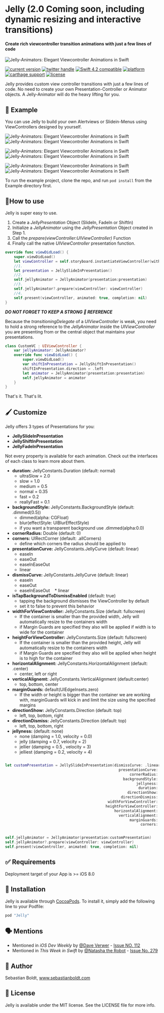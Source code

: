
# Jelly (2.0 Coming soon, including dynamic resizing and interactive transitions)
#### Create rich viewcontroller transition animations with just a few lines of code

![Jelly-Animators: Elegant Viewcontroller Animations in Swift](https://github.com/SebastianBoldt/Jelly/blob/master/Github/Jellyfish.png)

<a href="https://cocoapods.org/pods/Jelly"><img src="https://img.shields.io/badge/version-1.2.5-green.svg?longCache=true&style=flat-square" alt="current version" /></a>
<a href="http://twitter.com/sebastianboldt"><img src="https://img.shields.io/badge/twitter-@sebastianboldt-blue.svg?longCache=true&style=flat-square" alt="twitter handle" /></a>
<a href="https://developer.apple.com/swift"><img src="https://img.shields.io/badge/swift4.2-compatible-orange.svg?longCache=true&style=flat-square" alt="Swift 4.2 compatible" /></a>
<a href="https://www.apple.com/de/ios/ios-11/"><img src="https://img.shields.io/badge/platform-iOS-lightgray.svg?longCache=true&style=flat-square" alt="platform" /></a>
<a href="https://github.com/Carthage/Carthage"><img src="https://img.shields.io/badge/carthage-compatible-green.svg?longCache=true&style=flat-square" alt="carthage support" /></a>
<a href="https://en.wikipedia.org/wiki/MIT_License"><img src="https://img.shields.io/badge/license-MIT-lightgray.svg?longCache=true&style=flat-square" alt="license" /></a>

Jelly provides custom view controller transitions with just a few lines of code.
No need to create your own Presentation-Controller or Animator objects.
A Jelly-Animator will do the heavy lifting for you.

## 📱 Example

You can use Jelly to build your own Alertviews or Slidein-Menus using ViewControllers designed by yourself.

![Jelly-Animators: Elegant Viewcontroller Animations in Swift](https://github.com/SebastianBoldt/Jelly/blob/master/Github/notification.gif?raw=true)   ![Jelly-Animators: Elegant Viewcontroller Animations in Swift](https://github.com/SebastianBoldt/Jelly/blob/master/Github/slideover.gif?raw=true)

![Jelly-Animators: Elegant Viewcontroller Animations in Swift](https://github.com/SebastianBoldt/Jelly/blob/master/Github/shiftindimmed.gif?raw=true)  ![Jelly-Animators: Elegant Viewcontroller Animations in Swift](https://github.com/SebastianBoldt/Jelly/blob/master/Github/shiftinblurred.gif?raw=true)

![Jelly-Animators: Elegant Viewcontroller Animations in Swift](https://github.com/SebastianBoldt/Jelly/blob/master/Github/fadin.gif?raw=true)  ![Jelly-Animators: Elegant Viewcontroller Animations in Swift](https://github.com/SebastianBoldt/Jelly/blob/master/Github/blurredslidein.gif?raw=true)


To run the example project, clone  the repo, and run `pod install` from the Example directory first.

## 🔧How to use

Jelly is super easy to use.

1. Create a *JellyPresentation* Object (SlideIn, FadeIn or ShiftIn)
2. Initialize a *JellyAnimator* using the *JellyPresentation* Object created in Step 1.
3. Call the *prepare(viewController:UIViewController)* Function
4. Finally call the native *UIViewController* presentation function.

```swift
override func viewDidLoad() {
    super.viewDidLoad()
    let viewController = self.storyboard.instantiateViewController(withIdentifier: "someViewController")
    //1.
    let presentation = JellySlideInPresentation()
    //2.
    self.jellyAnimator = JellyAnimator(presentation:presentation)
    //3.
    self.jellyAnimator?.prepare(viewController: viewController)
    //4.
    self.present(viewController, animated: true, completion: nil)
}

```

***DO NOT FORGET TO KEEP A STRONG 💪 REFERENCE***

Because the *transitioningDelegate* of a *UIViewController* is weak, you need to
hold a strong reference to the *JellyAnimator* inside the *UIViewController* you are presenting from or the central object that maintains your presentations.

```swift
class CustomVC : UIViewController {
    var jellyAnimator: JellyAnimator?
    override func viewDidLoad() {
        super.viewDidLoad()
        var shiftInPresentation = JellyShiftInPresentation()
        shiftInPresentation.direction = .left
        let animator = JellyAnnimator(presentation:presentation)
        self.jellyAnimator = animator
    }
}
```

That's it. That's lit.

## 🖌 Customize
Jelly offers 3 types of Presentations for you:
* **JellySlideInPresentation**
* **JellyShiftInPresentation**
* **JellyFadeInPresentation**

Not every property is available for each animation.
Check out the interfaces of each class to learn more about them.

* **duration:** JellyConstants.Duration (default: normal)
    * ultraSlow = 2.0
    * slow = 1.0
    * medium = 0.5
    * normal = 0.35
    * fast = 0.2
    * reallyFast = 0.1
* **backgroundStyle:** JellyConstants.BackgroundStyle (default: .dimmed(0.5))
    * dimmed(alpha: CGFloat)
    * blur(effectStyle: UIBlurEffectStyle)
    * if you want a transparent background use .dimmed(alpha:0.0)
* **cornerRadius:** Double (default: 0)
* **corners:** UIRectCorner (default: .allCorners)
    * define which corners the radius should be applied to
* **presentationCurve:** JellyConstants.JellyCurve (default: linear)
    * easeIn
    * easeOut
    * easeInEaseOut
    * linear
* **dismissCurve:** JellyConstants.JellyCurve (default: linear)
    * easeIn
    * easeOut
    * easeInEaseOut
    * linear
* **isTapBackgroundToDismissEnabled** (default: true)
    * tapping the background dismisses the ViewController by default
    * set it to false to prevent this behavior
* **widthForViewController:** JellyConstants.Size (default: fullscreen)
    * If the container is smaller than the provided width, Jelly will automatically resize to the containers width
    * if Margin Guards are specified they also will be applied if width is to wide for the container
* **heightForViewController:** JellyConstants.Size (default: fullscreen)
    * If the container is smaller than the provided height, Jelly will automatically resize to the containers width
    * if Margin Guards are specified they also will be applied when height is to high for the container
* **horizontalAlignment:** JellyConstants.HorizontalAlignment (default: .center)
    * center, left or right
* **verticalAlignemt:** JellyConstants.VerticalAlignment (default:center)
    * top, bottom, center
* **marginGuards:** default(UIEdgeInsets.zero)
    * If the width or height is bigger than the container we are working with, marginGuards will kick in and limit the size using the specified margins
* **directionShow:** JellyConstants.Direction (default: top)
    * left, top, bottom, right
* **directionDismiss:** JellyConstants.Direction (default: top)
    * left, top, bottom, right
* **jellyness:** (default: none)
    * none (damping = 1.0, velocity = 0.0)
    * jelly (damping = 0.7, velocity = 2)
    * jellier (damping = 0.5 , velocity = 3)
    * jelliest (damping = 0.2, velocity = 4)

```swift

let customPresentation = JellySlideInPresentation(dismissCurve: .linear,
                                                    presentationCurve: .linear,
                                                         cornerRadius: 15,
                                                      backgroundStyle: .blur(effectStyle: .light),
                                                            jellyness: .jellier,
                                                             duration: .normal,
                                                        directionShow: .top,
                                                     directionDismiss: .top,
                                               widthForViewController: .fullscreen,
                                              heightForViewController: .custom(value:200) ,
                                                  horizontalAlignment: .center,
                                                    verticalAlignment: .top,
                                                         marginGuards: UIEdgeInsets(top: 0, left: 10, bottom: 0, right: 10),
                                                              corners: [.topLeft,.bottomRight])


self.jellyAnimator = JellyAnimator(presentation:customPresentation)
self.jellyAnimator?.prepare(viewController: viewController)
self.present(viewController, animated: true, completion: nil)
```

## ✅ Requirements

Deployment target of your App is >= iOS 8.0

## 📲 Installation

Jelly is available through [CocoaPods](http://cocoapods.org). To install
it, simply add the following line to your Podfile:

```ruby
pod "Jelly"
```
## 🗣 Mentions

* Mentioned in <i>iOS Dev Weekly</i> by <a href="https://twitter.com/daveverwer">@Dave Verwer</a> - <a href="http://iosdevweekly.com/issues/279"> Issue NO. 112 </a>
* Mentioned in <i>This Week in Swift</i> by <a href="https://twitter.com/NatashaTheRobot">@Natasha the Robot</a> - <a href="https://swiftnews.curated.co/issues/112#start"> Issue No. 279 </a>

## 🤖 Author

Sebastian Boldt, www.sebastianboldt.com

## 📄 License

Jelly is available under the MIT license. See the LICENSE file for more info.
